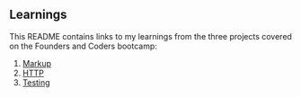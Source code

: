 ## Learnings

This README contains links to my learnings from the three projects covered on the Founders and Coders bootcamp:

1. [Markup](/learnings/markup.md)
1. [HTTP](/learnings/http.md)
1. [Testing](/learnings/testing.md)
